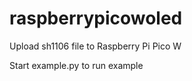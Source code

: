 # raspberrypicowoled

Upload sh1106 file to Raspberry Pi Pico W 

Start example.py to run example 

